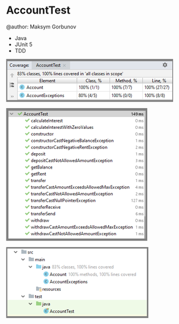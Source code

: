 # AccountTest
@author: Maksym Gorbunov

* Java
* JUnit 5
* TDD

![](info/2.png)
  
![](info/1.png)  

![](info/3.png)  

